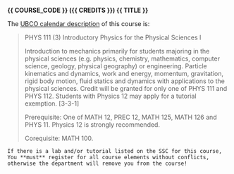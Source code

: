**{{ COURSE_CODE }} ({{ CREDITS }}) {{ TITLE }}**

The [UBCO calendar description](https://www.calendar.ubc.ca/okanagan/courses.cfm?code=PHYS) of this course is: 

> PHYS 111 (3) Introductory Physics for the Physical Sciences I
> 
> Introduction to mechanics primarily for students majoring in the physical sciences (e.g. physics, chemistry, mathematics, computer science, geology, physical geography) or engineering.
> Particle kinematics and dynamics, work and energy, momentum, gravitation, rigid body motion, fluid statics and dynamics with applications to the physical sciences.
> Credit will be granted for only one of PHYS 111 and PHYS 112. Students with Physics 12 may apply for a tutorial exemption. [3-3-1]
> 
> Prerequisite: One of MATH 12, PREC 12, MATH 125, MATH 126 and PHYS 11. Physics 12 is strongly recommended.
> 
> Corequisite: MATH 100.

```{warning}
If there is a lab and/or tutorial listed on the SSC for this course, You **must** register for all course elements without conflicts, otherwise the department will remove you from the course!
```